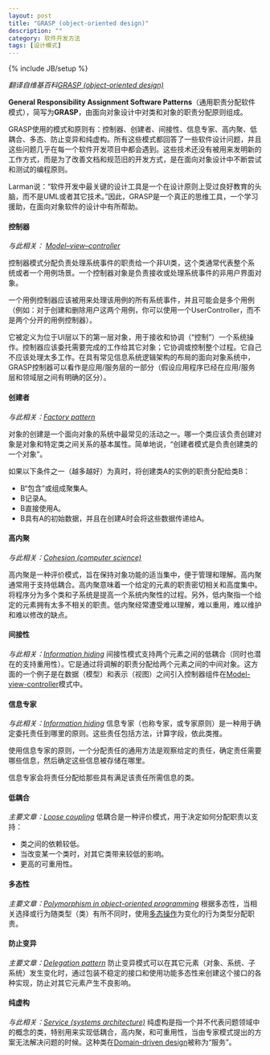 ```yaml
---
layout: post
title: "GRASP (object-oriented design)"
description: ""
category: 软件开发方法
tags: [设计模式]
---
```

{% include JB/setup %}

*翻译自维基百科[GRASP (object-oriented design)](http://en.wikipedia.org/wiki/GRASP_(object-oriented_design))*

**General Responsibility Assignment Software Patterns**（通用职责分配软件模式），简写为**GRASP**，由面向对象设计中对类和对象的职责分配原则组成。

GRASP使用的模式和原则有：控制器、创建者、间接性、信息专家、高内聚、低耦合、多态、防止变异和纯虚构。所有这些模式都回答了一些软件设计问题，并且这些问题几乎在每一个软件开发项目中都会遇到。这些技术还没有被用来发明新的工作方式，而是为了改善文档和规范旧的开发方式，是在面向对象设计中不断尝试和测试的编程原则。

Larman说：“软件开发中最关键的设计工具是一个在设计原则上受过良好教育的头脑，而不是UML或者其它技术。”因此，GRASP是一个真正的思维工具，一个学习援助，在面向对象软件的设计中有所帮助。

<!--more-->

#### 控制器
*与此相关： [Model–view–controller](http://en.wikipedia.org/wiki/Model%E2%80%93view%E2%80%93controller)*

控制器模式分配负责处理系统事件的职责给一个非UI类，这个类通常代表整个系统或者一个用例场景。一个控制器对象是负责接收或处理系统事件的非用户界面对象。

一个用例控制器应该被用来处理该用例的所有系统事件，并且可能会是多个用例（例如：对于创建和删除用户这两个用例，你可以使用一个UserController，而不是两个分开的用例控制器）。

它被定义为位于UI层以下的第一层对象，用于接收和协调（“控制”）一个系统操作。控制器应该委托需要完成的工作给其它对象；它协调或控制整个过程。它自己不应该处理太多工作。在具有常见信息系统逻辑架构的布局的面向对象系统中，GRASP控制器可以看作是应用/服务层的一部分（假设应用程序已经在应用/服务层和领域层之间有明确的区分）。

#### 创建者
*与此相关：[Factory pattern](http://en.wikipedia.org/wiki/Factory_pattern)*

对象的创建是一个面向对象的系统中最常见的活动之一。哪一个类应该负责创建对象是对象和特定类之间关系的基本属性。简单地说，“创建者模式是负责创建类的一个对象”。

如果以下条件之一（越多越好）为真时，将创建类A的实例的职责分配给类B：

* B“包含”或组成聚集A。
* B记录A。
* B直接使用A。
* B具有A的初始数据，并且在创建A时会将这些数据传递给A。

#### 高内聚
*与此相关：[Cohesion (computer science)](http://en.wikipedia.org/wiki/Cohesion_(computer_science))*

高内聚是一种评价模式，旨在保持对象功能的适当集中，便于管理和理解。高内聚通常用于支持低耦合。高内聚意味着一个给定的元素的职责密切相关和高度集中。将程序分为多个类和子系统是提高一个系统内聚性的过程。另外，低内聚指一个给定的元素拥有太多不相关的职责。低内聚经常遭受难以理解，难以重用，难以维护和难以修改的缺点。

#### 间接性
*与此相关：[Information hiding](http://en.wikipedia.org/wiki/Delegation_pattern)*
间接性模式支持两个元素之间的低耦合（同时也潜在的支持重用性）。它是通过将调解的职责分配给两个元素之间的中间对象。这方面的一个例子是在数据（模型）和表示（视图）之间引入控制器组件在[Model-view-controller](http://en.wikipedia.org/wiki/Model-view-controller)模式中。

#### 信息专家
*与此相关：[Information hiding](http://en.wikipedia.org/wiki/Information_hiding)*
信息专家（也称专家，或专家原则）是一种用于确定委托责任到哪里的原则。这些责任包括方法，计算字段，依此类推。

使用信息专家的原则，一个分配责任的通用方法是观察给定的责任，确定责任需要哪些信息，然后确定这些信息被存储在哪里。

信息专家会将责任分配给那些具有满足该责任所需信息的类。

#### 低耦合
*主要文章：[Loose coupling](http://en.wikipedia.org/wiki/Loose_coupling)*
低耦合是一种评价模式，用于决定如何分配职责以支持：

* 类之间的依赖较低。
* 当改变某一个类时，对其它类带来较低的影响。
* 更高的可重用性。

#### 多态性
*主要文章：[Polymorphism in object-oriented programming](http://en.wikipedia.org/wiki/Polymorphism_in_object-oriented_programming)*
根据多态性，当相关选择或行为随类型（类）有所不同时，使用[多态操作](http://en.wikipedia.org/wiki/Polymorphism_(computer_science))为变化的行为类型分配职责。

#### 防止变异
*主要文章：[Delegation pattern](http://en.wikipedia.org/wiki/Delegation_pattern)*
防止变异模式可以在其它元素（对象、系统、子系统）发生变化时，通过包装不稳定的接口和使用功能多态性来创建这个接口的各种实现，防止对其它元素产生不良影响。

#### 纯虚构
*与此相关：[Service (systems architecture)](http://en.wikipedia.org/wiki/Service_(systems_architecture))*
纯虚构是指一个并不代表问题领域中的概念的类，特别用来实现低耦合，高内聚，和可重用性，当由专家模式提出的方案无法解决问题的时候。这种类在[Domain-driven design](http://en.wikipedia.org/wiki/Domain-driven_design)被称为“服务”。
